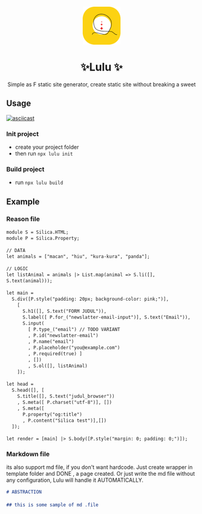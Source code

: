 <p align="center">
  <img height="100" src="./lulu.png" />
</p>

<h1 align="center">✨Lulu ✨</h1>

<p align="center">
Simple as F static site generator, create static site without breaking a sweet
</p>

## Usage

[![asciicast](https://asciinema.org/a/tYim0pYnrZ15vDNwuBE0ISQ9q.svg)](https://asciinema.org/a/tYim0pYnrZ15vDNwuBE0ISQ9q)

### Init project

- create your project folder
- then run `npx lulu init`

### Build project

- run `npx lulu build`

## Example

### Reason file

```reason
module S = Silica.HTML;
module P = Silica.Property;

// DATA
let animals = ["macan", "hiu", "kura-kura", "panda"];

// LOGIC
let listAnimal = animals |> List.map(animal => S.li([], S.text(animal)));

let main =
  S.div([P.style("padding: 20px; background-color: pink;")],
    [
      S.h1([], S.text("FORM JUDUL")),
      S.label([ P.for_("newslatter-email-input")], S.text("Email")),
      S.input(
        [ P.type_("email") // TODO VARIANT
        , P.id("newslatter-email")
        , P.name("email")
        , P.placeholder("you@example.com")
        , P.required(true) ]
        , [])
        , S.ol([], listAnimal)
    ]);

let head =
  S.head([], [
    S.title([], S.text("judul_browser"))
    , S.meta([ P.charset("utf-8")], [])
    , S.meta([
      P.property("og:title")
      , P.content("Silica test")],[])
  ]);

let render = [main] |> S.body([P.style("margin: 0; padding: 0;")]);
```

### Markdown file

its also support md file, if you don't want hardcode. Just create wrapper in template folder and DONE , a page created. Or just write the md file without any configuration, Lulu will handle it AUTOMATICALLY.

```markdown
# ABSTRACTION

## this is some sample of md .file
```
